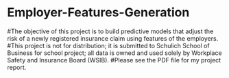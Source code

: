 # Employer-Features-Generation
#The objective of this project is to build predictive models that adjust the risk of a newly registered insurance claim using features of the employers.
#This project is not for distribution; it is submitted to Schulich School of Business for school project; all data is owned and used solely by Workplace Safety and Insurance Board (WSIB).
#Please see the PDF file for my project report.
